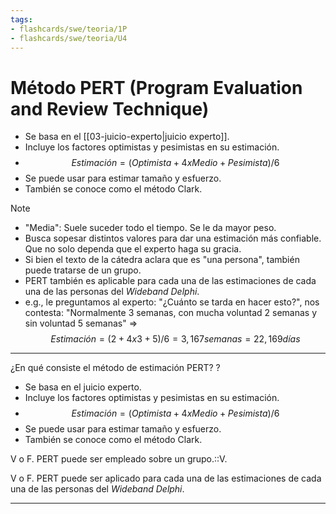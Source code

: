 ```yaml
---
tags:
- flashcards/swe/teoria/1P
- flashcards/swe/teoria/U4
---
```


# Método PERT (Program Evaluation and Review Technique)

- Se basa en el [[03-juicio-experto|juicio experto]].
- Incluye los factores optimistas y pesimistas en su estimación.
- $$Estimación = (Optimista + 4 x Medio + Pesimista) / 6$$
- Se puede usar para estimar tamaño y esfuerzo.
- También se conoce como el método Clark.

> [!NOTE]
>
> - "Media": Suele suceder todo el tiempo. Se le da mayor peso.
> - Busca sopesar distintos valores para dar una estimación más confiable. Que no solo dependa que el experto haga su gracia.
> - Si bien el texto de la cátedra aclara que es "una persona", también puede tratarse de un grupo.
> - PERT también es aplicable para cada una de las estimaciones de cada una de las personas del _Wideband Delphi_.
> - e.g., le preguntamos al experto: "¿Cuánto se tarda en hacer esto?", nos contesta: "Normalmente 3 semanas, con mucha voluntad 2 semanas y sin voluntad 5 semanas" => $$Estimación = (2 + 4 x 3 + 5) / 6 = 3,167 semanas = 22,169 días$$

---

¿En qué consiste el método de estimación PERT?
?
- Se basa en el juicio experto.
- Incluye los factores optimistas y pesimistas en su estimación.
- $$Estimación = (Optimista + 4 x Medio + Pesimista) / 6$$
- Se puede usar para estimar tamaño y esfuerzo.
- También se conoce como el método Clark.

V o F. PERT puede ser empleado sobre un grupo.::V.

V o F. PERT puede ser aplicado para cada una de las estimaciones de cada una de las personas del _Wideband Delphi_.

---
